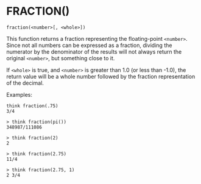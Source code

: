 # FRACTION()
`fraction(<number>[, <whole>])`

  This function returns a fraction representing the floating-point `<number>`. Since not all numbers can be expressed as a fraction, dividing the numerator by the denominator of the results will not always return the original `<number>`, but something close to it.

  If `<whole>` is true, and `<number>` is greater than 1.0 (or less than -1.0), the return value will be a whole number followed by the fraction representation of the decimal.

  Examples:
```
think fraction(.75)
3/4
```

    > think fraction(pi())
    348987/111086

    > think fraction(2)
    2

    > think fraction(2.75)
    11/4

    > think fraction(2.75, 1)
    2 3/4

